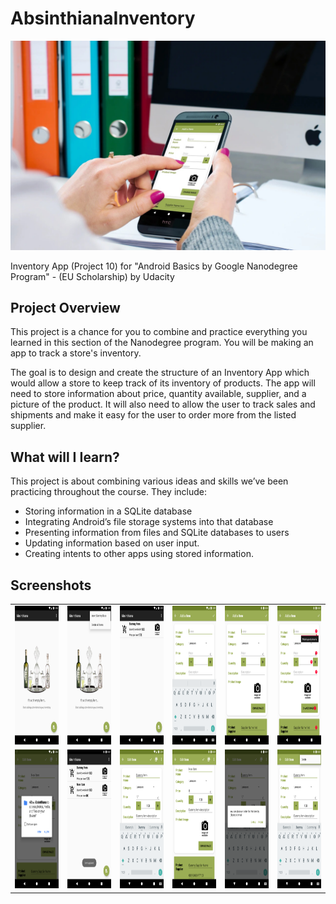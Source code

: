 # AbsinthianaInventory
![Cover](/assets/smartmockups_k7oew78w.jpg)

Inventory App (Project 10) for "Android Basics by Google Nanodegree Program" - (EU Scholarship) by Udacity

## Project Overview
This project is a chance for you to combine and practice everything you learned in this section of the Nanodegree program. You will be making an app to track a store's inventory.

The goal is to design and create the structure of an Inventory App which would allow a store to keep track of its inventory of products. The app will need to store information about price, quantity available, supplier, and a picture of the product. It will also need to allow the user to track sales and shipments and make it easy for the user to order more from the listed supplier.

## What will I Iearn?
This project is about combining various ideas and skills we’ve been practicing throughout the course. They include:

* Storing information in a SQLite database
* Integrating Android’s file storage systems into that database
* Presenting information from files and SQLite databases to users
* Updating information based on user input.
* Creating intents to other apps using stored information.

## Screenshots
<table style="margin-left: auto; margin-right: auto;" border="0">
<tbody>
<tr>
<td><img src="https://github.com/Redjack1888/AbsinthianaInventory/blob/master/assets/Screenshot_1583996287.png" width="125" height="222" /></td>
<td><img src="https://github.com/Redjack1888/AbsinthianaInventory/blob/master/assets/Screenshot_1583996350.png" width="125" height="222" /></td>
<td><img src="https://github.com/Redjack1888/AbsinthianaInventory/blob/master/assets/Screenshot_1583996355.png" width="125" height="222" /></td>
<td><img src="https://github.com/Redjack1888/AbsinthianaInventory/blob/master/assets/Screenshot_1583996377.png" width="125" height="222" /></td>
<td><img src="https://github.com/Redjack1888/AbsinthianaInventory/blob/master/assets/Screenshot_1583996604.png" width="125" height="222" /></td>
<td><img src="https://github.com/Redjack1888/AbsinthianaInventory/blob/master/assets/Screenshot_1583996610.png" width="125" height="222" /></td>  
</tr>
<tr>
<td><img src="https://github.com/Redjack1888/AbsinthianaInventory/blob/master/assets/Screenshot_1584036383.png" width="125" height="222" /></td>
<td><img src="https://github.com/Redjack1888/AbsinthianaInventory/blob/master/assets/Screenshot_1583996568.png" width="125" height="222" /></td>
<td><img src="https://github.com/Redjack1888/AbsinthianaInventory/blob/master/assets/Screenshot_1583996365.png" width="125" height="222" /></td>
<td><img src="https://github.com/Redjack1888/AbsinthianaInventory/blob/master/assets/Screenshot_1583996591.png" width="125" height="222" /></td>
<td><img src="https://github.com/Redjack1888/AbsinthianaInventory/blob/master/assets/Screenshot_1583996513.png" width="125" height="222" /></td>
<td><img src="https://github.com/Redjack1888/AbsinthianaInventory/blob/master/assets/Screenshot_1583996521.png" width="125" height="222" /></td>  
</tr>
</tbody>
</table>

